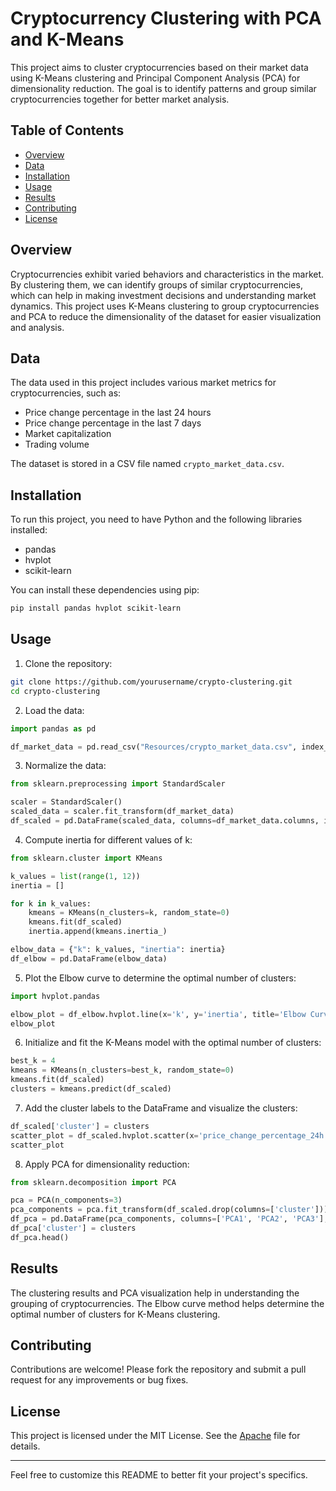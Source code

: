 # Cryptocurrency Clustering with PCA and K-Means

This project aims to cluster cryptocurrencies based on their market data using K-Means clustering and Principal Component Analysis (PCA) for dimensionality reduction. The goal is to identify patterns and group similar cryptocurrencies together for better market analysis.

## Table of Contents

- [Overview](#overview)
- [Data](#data)
- [Installation](#installation)
- [Usage](#usage)
- [Results](#results)
- [Contributing](#contributing)
- [License](#license)

## Overview

Cryptocurrencies exhibit varied behaviors and characteristics in the market. By clustering them, we can identify groups of similar cryptocurrencies, which can help in making investment decisions and understanding market dynamics. This project uses K-Means clustering to group cryptocurrencies and PCA to reduce the dimensionality of the dataset for easier visualization and analysis.

## Data

The data used in this project includes various market metrics for cryptocurrencies, such as:

- Price change percentage in the last 24 hours
- Price change percentage in the last 7 days
- Market capitalization
- Trading volume

The dataset is stored in a CSV file named `crypto_market_data.csv`.

## Installation

To run this project, you need to have Python and the following libraries installed:

- pandas
- hvplot
- scikit-learn

You can install these dependencies using pip:

```bash
pip install pandas hvplot scikit-learn
```

## Usage

1. Clone the repository:

```bash
git clone https://github.com/yourusername/crypto-clustering.git
cd crypto-clustering
```

2. Load the data:

```python
import pandas as pd

df_market_data = pd.read_csv("Resources/crypto_market_data.csv", index_col="coin_id")
```

3. Normalize the data:

```python
from sklearn.preprocessing import StandardScaler

scaler = StandardScaler()
scaled_data = scaler.fit_transform(df_market_data)
df_scaled = pd.DataFrame(scaled_data, columns=df_market_data.columns, index=df_market_data.index)
```

4. Compute inertia for different values of k:

```python
from sklearn.cluster import KMeans

k_values = list(range(1, 12))
inertia = []

for k in k_values:
    kmeans = KMeans(n_clusters=k, random_state=0)
    kmeans.fit(df_scaled)
    inertia.append(kmeans.inertia_)

elbow_data = {"k": k_values, "inertia": inertia}
df_elbow = pd.DataFrame(elbow_data)
```

5. Plot the Elbow curve to determine the optimal number of clusters:

```python
import hvplot.pandas

elbow_plot = df_elbow.hvplot.line(x='k', y='inertia', title='Elbow Curve', xlabel='Number of Clusters (k)', ylabel='Inertia')
elbow_plot
```

6. Initialize and fit the K-Means model with the optimal number of clusters:

```python
best_k = 4
kmeans = KMeans(n_clusters=best_k, random_state=0)
kmeans.fit(df_scaled)
clusters = kmeans.predict(df_scaled)
```

7. Add the cluster labels to the DataFrame and visualize the clusters:

```python
df_scaled['cluster'] = clusters
scatter_plot = df_scaled.hvplot.scatter(x='price_change_percentage_24h', y='price_change_percentage_7d', by='cluster', hover_cols=['coin_id'], title='Cryptocurrency Clusters', xlabel='24h Price Change (%)', ylabel='7d Price Change (%)')
scatter_plot
```

8. Apply PCA for dimensionality reduction:

```python
from sklearn.decomposition import PCA

pca = PCA(n_components=3)
pca_components = pca.fit_transform(df_scaled.drop(columns=['cluster']))
df_pca = pd.DataFrame(pca_components, columns=['PCA1', 'PCA2', 'PCA3'], index=df_scaled.index)
df_pca['cluster'] = clusters
df_pca.head()
```

## Results

The clustering results and PCA visualization help in understanding the grouping of cryptocurrencies. The Elbow curve method helps determine the optimal number of clusters for K-Means clustering.

## Contributing

Contributions are welcome! Please fork the repository and submit a pull request for any improvements or bug fixes.

## License

This project is licensed under the MIT License. See the [Apache](LICENSE) file for details.

---

Feel free to customize this README to better fit your project's specifics.
